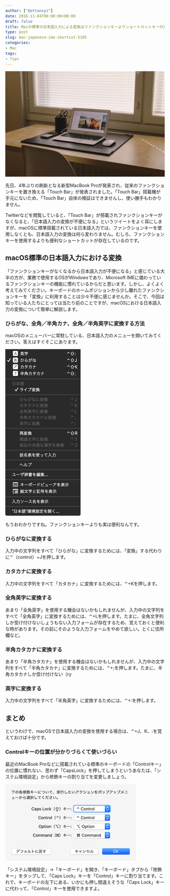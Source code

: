 ```yaml
---
author: ["@ottanxyz"]
date: 2016-11-04T00:00:00+00:00
draft: false
title: Macの標準の日本語入力による変換はファンクションキーよりショートカットキーの方が便利
type: post
slug: mac-japanese-ime-shortcut-5185
categories:
- Mac
tags:
- Tips
---
```


![](161104-581c86fa1b3c8.jpg)






先日、4年ぶりの刷新となる新型MacBook Proが発表され、従来のファンクションキーを置き換える「Touch Bar」が発表されました。「Touch Bar」搭載機が手元にないため、「Touch Bar」自体の検証はできませんし、使い勝手もわかりません。





Twitterなどを閲覧していると、「Touch Bar」が搭載されファンクションキーがなくなると、「日本語入力の変換が不便になる」というツイートをよく耳にしますが、macOSに標準搭載されている日本語入力では、ファンクションキーを使用しなくとも、日本語入力の変換は何ら変わりません。むしろ、ファンクションキーを使用するよりも便利なショートカットが存在しているのです。





## macOS標準の日本語入力における変換





「ファンクションキーがなくなるから日本語入力が不便になる」と感じている大半の方が、業務で使用するOSがWindowsであり、Microsoft IMEに備わっているファンクションキーの機能に慣れているからだと思います。しかし、よくよく考えてみてください。キーボードのホームポジションから少し離れたファンクションキーを「変換」に利用することは少々不便に感じませんか。そこで、今回は知っている人たちにとっては当たり前のことですが、macOSにおける日本語入力の変換について簡単に解説します。





### ひらがな、全角／半角カナ、全角／半角英字に変換する方法





macOSのメニューバーに常駐している、日本語入力のメニューを開いてみてください。答えはすぐそこにあります。





![](161104-581c88379b2cb.png)






もうおわかりですね。ファンクションキーよりも実は便利なんです。





### ひらがなに変換する





入力中の文字列をすべて「ひらがな」に変換するためには、「変換」する代わりに⌃（control）+Jを押します。





### カタカナに変換する





入力中の文字列をすべて「カタカナ」に変換するためには、⌃+Kを押します。





### 全角英字に変換する





あまり「全角英字」を使用する機会はないかもしれませんが、入力中の文字列をすべて「全角英字」に変換するためには、⌃+Lを押します。たまに、全角文字列しか受け付けないしょうもない入力フォームが存在するため、覚えておくと便利な時があります。その前にそのような入力フォームをやめて欲しい。とくに住所欄など。





### 半角カタカナに変換する





あまり「半角カタカナ」を使用する機会はないかもしれませんが、入力中の文字列をすべて「半角カタカナ」に変換するためには、⌃+;を押します。たまに、半角カタカナしか受け付けない（ry





### 英字に変換する





入力中の文字列をすべて「半角英字」に変換するためには、⌃+:を押します。





## まとめ





というわけで、macOSで日本語入力の変換を使用する場合は、⌃+J、K、:を覚えておけば十分です。





### Controlキーの位置が分かりづらくて使いづらい





最近のMacBook Proなどに搭載されている標準のキーボードの「Controlキー」の位置に慣れない、思わず「CapsLock」を押してしまうというあなたは、「システム環境設定」から修飾キーの割り当てを変更しましょう。





![](161104-581c8a786aab7.png)






「システム環境設定」→「キーボード」を開き、「キーボード」タブから「修飾キー」をタップして、「Caps Lock」キーを「Control」キーに割り当てます。これで、キーボードの左下にある、いかにも押し間違えそうな「Caps Lock」キーに代わって、「Control」キーを使用できますよ。
